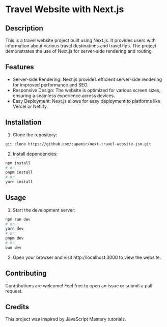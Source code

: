 # Travel Website with Next.js

## Description
This is a travel website project built using Next.js. It provides users with information about various travel destinations and travel tips. The project demonstrates the use of Next.js for server-side rendering and routing

## Features
- Server-side Rendering: Next.js provides efficient server-side rendering for improved performance and SEO.
- Responsive Design: The website is optimized for various screen sizes, ensuring a seamless experience across devices.
- Easy Deployment: Next.js allows for easy deployment to platforms like Vercel or Netlify.

## Installation
1. Clone the repository:
```bash
git clone https://github.com/capamir/next-travel-website-jsm.git
```
2. Install dependencies:
```bash
npm install
# or
pnpm install
# or
yarn install
```

## Usage
1. Start the development server:
```bash
npm run dev
# or
yarn dev
# or
pnpm dev
# or
bun dev
```
2. Open your browser and visit http://localhost:3000 to view the website.

## Contributing
Contributions are welcome! Feel free to open an issue or submit a pull request.

## Credits
This project was inspired by JavaScript Mastery tutorials.
